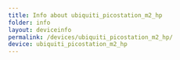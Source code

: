 ```yaml
---
title: Info about ubiquiti_picostation_m2_hp
folder: info
layout: deviceinfo
permalink: /devices/ubiquiti_picostation_m2_hp/
device: ubiquiti_picostation_m2_hp
---
```

